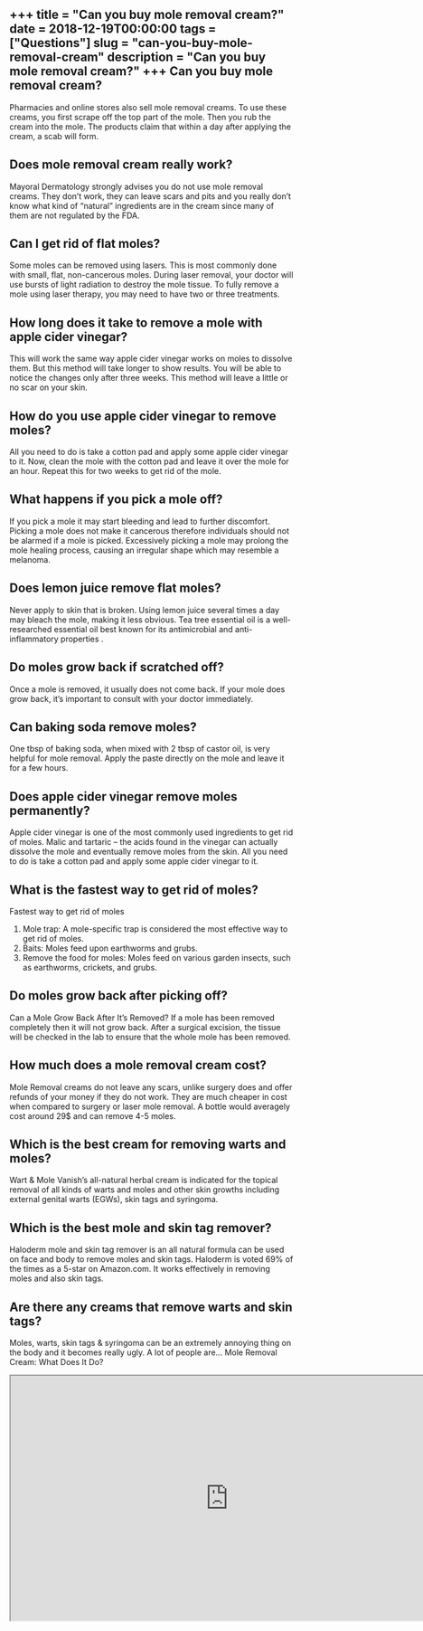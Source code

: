+++
title = "Can you buy mole removal cream?"
date = 2018-12-19T00:00:00
tags = ["Questions"]
slug = "can-you-buy-mole-removal-cream"
description = "Can you buy mole removal cream?"
+++
Can you buy mole removal cream?
-------------------------------

Pharmacies and online stores also sell mole removal creams. To use these creams, you first scrape off the top part of the mole. Then you rub the cream into the mole. The products claim that within a day after applying the cream, a scab will form.

Does mole removal cream really work?
------------------------------------

Mayoral Dermatology strongly advises you do not use mole removal creams. They don’t work, they can leave scars and pits and you really don’t know what kind of “natural” ingredients are in the cream since many of them are not regulated by the FDA.

Can I get rid of flat moles?
----------------------------

Some moles can be removed using lasers. This is most commonly done with small, flat, non-cancerous moles. During laser removal, your doctor will use bursts of light radiation to destroy the mole tissue. To fully remove a mole using laser therapy, you may need to have two or three treatments.

How long does it take to remove a mole with apple cider vinegar?
----------------------------------------------------------------

This will work the same way apple cider vinegar works on moles to dissolve them. But this method will take longer to show results. You will be able to notice the changes only after three weeks. This method will leave a little or no scar on your skin.

How do you use apple cider vinegar to remove moles?
---------------------------------------------------

All you need to do is take a cotton pad and apply some apple cider vinegar to it. Now, clean the mole with the cotton pad and leave it over the mole for an hour. Repeat this for two weeks to get rid of the mole.

What happens if you pick a mole off?
------------------------------------

If you pick a mole it may start bleeding and lead to further discomfort. Picking a mole does not make it cancerous therefore individuals should not be alarmed if a mole is picked. Excessively picking a mole may prolong the mole healing process, causing an irregular shape which may resemble a melanoma.

Does lemon juice remove flat moles?
-----------------------------------

Never apply to skin that is broken. Using lemon juice several times a day may bleach the mole, making it less obvious. Tea tree essential oil is a well-researched essential oil best known for its antimicrobial and anti-inflammatory properties .

Do moles grow back if scratched off?
------------------------------------

Once a mole is removed, it usually does not come back. If your mole does grow back, it’s important to consult with your doctor immediately.

Can baking soda remove moles?
-----------------------------

One tbsp of baking soda, when mixed with 2 tbsp of castor oil, is very helpful for mole removal. Apply the paste directly on the mole and leave it for a few hours.

Does apple cider vinegar remove moles permanently?
--------------------------------------------------

Apple cider vinegar is one of the most commonly used ingredients to get rid of moles. Malic and tartaric – the acids found in the vinegar can actually dissolve the mole and eventually remove moles from the skin. All you need to do is take a cotton pad and apply some apple cider vinegar to it.

What is the fastest way to get rid of moles?
--------------------------------------------

Fastest way to get rid of moles

1. Mole trap: A mole-specific trap is considered the most effective way to get rid of moles.
2. Baits: Moles feed upon earthworms and grubs.
3. Remove the food for moles: Moles feed on various garden insects, such as earthworms, crickets, and grubs.

Do moles grow back after picking off?
-------------------------------------

Can a Mole Grow Back After It’s Removed? If a mole has been removed completely then it will not grow back. After a surgical excision, the tissue will be checked in the lab to ensure that the whole mole has been removed.

How much does a mole removal cream cost?
----------------------------------------

Mole Removal creams do not leave any scars, unlike surgery does and offer refunds of your money if they do not work. They are much cheaper in cost when compared to surgery or laser mole removal. A bottle would averagely cost around 29$ and can remove 4-5 moles.

Which is the best cream for removing warts and moles?
-----------------------------------------------------

Wart &amp; Mole Vanish’s all-natural herbal cream is indicated for the topical removal of all kinds of warts and moles and other skin growths including external genital warts (EGWs), skin tags and syringoma.

Which is the best mole and skin tag remover?
--------------------------------------------

Haloderm mole and skin tag remover is an all natural formula can be used on face and body to remove moles and skin tags. Haloderm is voted 69% of the times as a 5-star on Amazon.com. It works effectively in removing moles and also skin tags.

Are there any creams that remove warts and skin tags?
-----------------------------------------------------

Moles, warts, skin tags &amp; syringoma can be an extremely annoying thing on the body and it becomes really ugly. A lot of people are… Mole Removal Cream: What Does It Do?

<iframe allow="accelerometer; autoplay; clipboard-write; encrypted-media; gyroscope; picture-in-picture" allowfullscreen="" class="__youtube_prefs__  epyt-is-override  no-lazyload" data-no-lazy="1" data-origheight="433" data-origwidth="770" data-skipgform_ajax_framebjll="" height="433" id="_ytid_72795" loading="lazy" src="https://www.youtube.com/embed/eTVOJ0CZjyg?enablejsapi=1&autoplay=0&cc_load_policy=0&cc_lang_pref=&iv_load_policy=1&loop=0&modestbranding=0&rel=1&fs=1&playsinline=0&autohide=2&theme=dark&color=red&controls=1&" title="YouTube player" width="770"></iframe>